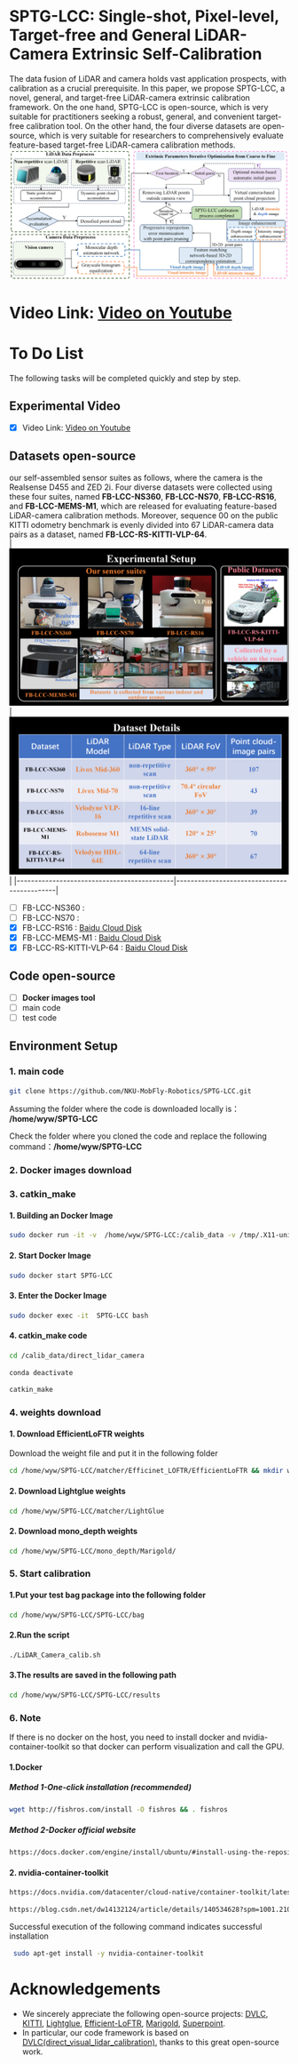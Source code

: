 # SPTG-LCC: Single-shot, Pixel-level, Target-free and General LiDAR-Camera Extrinsic Self-Calibration
The data fusion of LiDAR and camera holds vast application prospects, with calibration as a crucial prerequisite. In this paper, we propose SPTG-LCC, a novel, general, and target-free LiDAR-camera extrinsic calibration framework. On the one hand, SPTG-LCC  is open-source, which is very suitable for practitioners seeking a robust, general, and convenient target-free calibration tool. On the other hand, the four diverse datasets are open-source, which is very suitable for researchers to comprehensively evaluate feature-based target-free LiDAR-camera calibration methods.
![The pipeline of SPTG-LCC](./img/framework_LC.png)



# Video Link: [Video on Youtube](https://www.youtube.com/watch?v=qKA_KamtwTk) 
# To Do List
The following tasks will be completed quickly and step by step.
 
## Experimental Video
- [x] Video Link:  [Video on Youtube](https://www.youtube.com/watch?v=qKA_KamtwTk) 
## Datasets open-source
our  self-assembled  sensor suites as follows, where the camera is the Realsense D455  and ZED 2i. Four diverse datasets were collected using these four suites,  named **FB-LCC-NS360**, **FB-LCC-NS70**,  **FB-LCC-RS16**, and **FB-LCC-MEMS-M1**,  which are released for evaluating feature-based LiDAR-camera calibration methods. Moreover, sequence 00 on the public KITTI odometry benchmark  is evenly divided into 67 LiDAR-camera data pairs as a dataset, named **FB-LCC-RS-KITTI-VLP-64**.  
|![Dataset details](./img/sensor_suite.png)| ![Our self-assembled sensor suite](./img/Dataset_im.png)|
|--------------------------------------------|--------------------------------------------|
- [ ] FB-LCC-NS360 :  
- [ ] FB-LCC-NS70 :
- [x] FB-LCC-RS16 : [Baidu Cloud Disk](https://pan.baidu.com/s/1cqg4VAdqK6Zdf-HeuskbGw?pwd=l3jo )  
- [x] FB-LCC-MEMS-M1 :  [Baidu Cloud Disk](https://pan.baidu.com/s/1acPQ5RdGDKxyb62OjBmeRA?pwd=zpus )
- [x] FB-LCC-RS-KITTI-VLP-64 : [Baidu Cloud Disk](https://pan.baidu.com/s/17NBXiui3NjhHaQtuMu_A7w?pwd=qjmp )
## Code open-source
- [ ] **Docker images tool**
- [ ] main code
- [ ] test code
 
## Environment Setup
### 1. main code
```bash
git clone https://github.com/NKU-MobFly-Robotics/SPTG-LCC.git
```
Assuming the folder where the code is downloaded locally is：
**/home/wyw/SPTG-LCC**

Check the folder where you cloned the code and replace the following command：**/home/wyw/SPTG-LCC** 
### 2. Docker images download

### 3. catkin_make
#### 1. Building an Docker Image
```bash
sudo docker run -it -v  /home/wyw/SPTG-LCC:/calib_data -v /tmp/.X11-unix:/tmp/.X11-unix -e DISPLAY=$DISPLAY --net=host -e GDK_SCALE   -e GDK_DPI_SCALE  --privileged --gpus all -e NVIDIA_DRIVER_CAPABILITIES=all --name SPTG-LCC  sptg-lcc:latest   bash
```
#### 2. Start Docker Image
```bash
sudo docker start SPTG-LCC
```
#### 3. Enter the  Docker Image
```bash
sudo docker exec -it  SPTG-LCC bash
```
#### 4. catkin_make code
```bash
cd /calib_data/direct_lidar_camera
```
```bash
conda deactivate
```
```bash
catkin_make
```
### 4. weights download
#### 1. Download EfficientLoFTR weights 
Download the weight file and put it in the following folder
```bash
cd /home/wyw/SPTG-LCC/matcher/Efficinet_LOFTR/EfficientLoFTR && mkdir weights
```
#### 2. Download Lightglue weights
```bash
cd /home/wyw/SPTG-LCC/matcher/LightGlue 
```
#### 2. Download mono_depth weights
```bash
cd /home/wyw/SPTG-LCC/mono_depth/Marigold/ 
```
### 5. Start calibration

#### 1.Put your test bag package into the following folder
```bash
cd /home/wyw/SPTG-LCC/SPTG-LCC/bag
```
#### 2.Run the script
```bash
./LiDAR_Camera_calib.sh
```
#### 3.The results are saved in the following path
```bash
cd /home/wyw/SPTG-LCC/SPTG-LCC/results
```
### 6. Note
If there is no docker on the host, you need to install docker and nvidia-container-toolkit so that docker can perform visualization and call the GPU.

#### 1.Docker 
##### Method 1-One-click installation (recommended)
```bash
wget http://fishros.com/install -O fishros && . fishros
```
##### Method 2-Docker official website
```bash
https://docs.docker.com/engine/install/ubuntu/#install-using-the-repository
```
#### 2. nvidia-container-toolkit
```bash
https://docs.nvidia.com/datacenter/cloud-native/container-toolkit/latest/install-guide.html
```
```bash
https://blog.csdn.net/dw14132124/article/details/140534628?spm=1001.2101.3001.6650.6&utm_medium=distribute.pc_relevant.none-task-blog-2%7Edefault%7EBlogCommendFromBaidu%7ERate-6-140534628-blog-140452570.235%5Ev43%5Epc_blog_bottom_relevance_base1&depth_1-utm_source=distribute.pc_relevant.none-task-blog-2%7Edefault%7EBlogCommendFromBaidu%7ERate-6-140534628-blog-140452570.235%5Ev43%5Epc_blog_bottom_relevance_base1&utm_relevant_index=13
```
Successful execution of the following command indicates successful installation
```bash
 sudo apt-get install -y nvidia-container-toolkit
```
# Acknowledgements  
- We sincerely appreciate the following open-source projects: [DVLC](https://github.com/koide3/direct_visual_lidar_calibration), [KITTI](https://www.cvlibs.net/datasets/kitti/), [Lightglue](https://github.com/cvg/LightGlue), [Efficient-LoFTR](https://github.com/zju3dv/EfficientLoFTR), [Marigold](https://github.com/prs-eth/Marigold), [Superpoint](https://github.com/rpautrat/SuperPoint). 
- In particular, our code framework is based on [DVLC(direct_visual_lidar_calibration)](https://github.com/koide3/direct_visual_lidar_calibration), thanks to this great open-source work.
